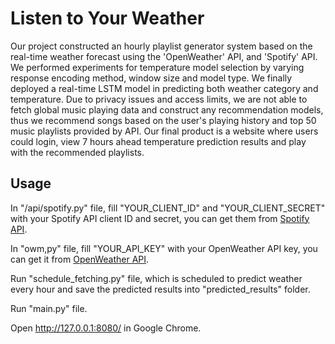 # Listen to Your Weather


Our project constructed an hourly playlist generator system based on the real-time weather forecast using the 'OpenWeather' API, and 'Spotify' API. We performed experiments for temperature model selection by varying response encoding method, window size and model type. We finally deployed a real-time LSTM model in predicting both weather category and temperature. Due to privacy issues and access limits, we are not able to fetch global music playing data and construct any recommendation models, thus we recommend songs based on the user's playing history and top 50 music playlists provided by API. Our final product is a website where users could login, view 7 hours ahead temperature prediction results and play with the recommended playlists. 

## Usage

In "/api/spotify.py" file, fill "YOUR_CLIENT_ID" and "YOUR_CLIENT_SECRET" with your Spotify API client ID and secret, you can get them from [Spotify API](https://developer.spotify.com/dashboard/applications). 

In "owm,py" file, fill "YOUR_API_KEY" with your OpenWeather API key, you can get it from [OpenWeather API](https://home.openweathermap.org/api_keys).

Run "schedule_fetching.py" file, which is scheduled to predict weather every hour and save the predicted results into "predicted_results" folder.

Run "main.py" file.

Open http://127.0.0.1:8080/ in Google Chrome.

